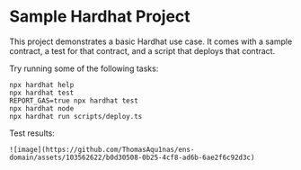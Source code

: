 # Sample Hardhat Project

This project demonstrates a basic Hardhat use case. It comes with a sample contract, a test for that contract, and a script that deploys that contract.

Try running some of the following tasks:

```shell
npx hardhat help
npx hardhat test
REPORT_GAS=true npx hardhat test
npx hardhat node
npx hardhat run scripts/deploy.ts
```

Test results:

```shell
![image](https://github.com/ThomasAqu1nas/ens-domain/assets/103562622/b0d30508-0b25-4cf8-ad6b-6ae2f6c92d3c)
```
